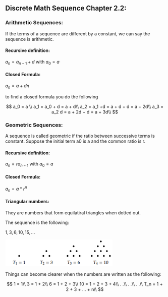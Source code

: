 ## Discrete Math Sequence Chapter 2.2:
### Arithmetic Sequences:
If the terms of a sequence are different by a constant, we can say the sequence is arithmetic. 

#### Recursive definition:

$a_n = a_{n-1} + d$ with $a_0 = a$

#### Closed Formula:

$a_n = a + dn$

to find a closed formula you do the following 

$$
a_0 = a \\
a_1 = a_0 + d = a + d\\
a_2 = a_1 +d = a + d + d = a + 2d\\
a_3 = a_2 d = a + 2d + d = a + 3d\\
$$

### Geometric Sequences:
A sequence is called geometric if the ratio between successive terms is constant. Suppose the initial term a0 is a and the common ratio is r. 

#### Recursive definition:

$a_n = ra_{n-1}$ with $a_0 = a$

#### Closed Formula:

$a_n = a * r^n$

#### Triangular numbers:

They are numbers that form equilatiral triangles when dotted out.

The sequence is the following:

$1, 3, 6, 10, 15, ...$

![alt text](image-2.png)

Things can become clearer when the numbers are written as the following:

$$
1 = 1\\
3 = 1 + 2\\
6 = 1 + 2 + 3\\
10 = 1 + 2 + 3 + 4\\
.           .\\
.           .\\
.           .\\
T_n = 1 + 2 + 3 + ... + n\\
$$
